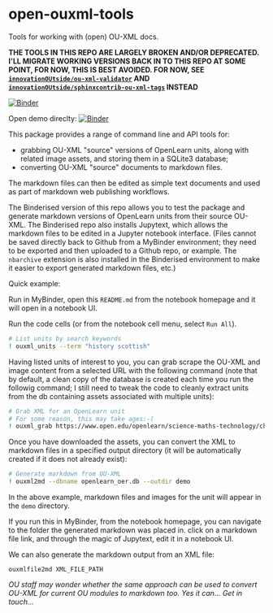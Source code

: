 # open-ouxml-tools
Tools for working with (open) OU-XML docs.

__THE TOOLS IN THIS REPO ARE LARGELY BROKEN AND/OR DEPRECATED. I'LL MIGRATE WORKING VERSIONS BACK IN TO THIS REPO AT SOME POINT, FOR NOW, THIS IS BEST AVOIDED. FOR NOW, SEE [`innovationOUtside/ou-xml-validator`](https://github.com/innovationOUtside/ou-xml-validator) AND [`innovationOUtside/sphinxcontrib-ou-xml-tags`](https://github.com/innovationOUtside/sphinxcontrib-ou-xml-tags) INSTEAD__

[![Binder](https://mybinder.org/badge_logo.svg)](https://mybinder.org/v2/gh/innovationOUtside/open-ouxml-tools/master)

Open demo direclty: [![Binder](https://mybinder.org/badge_logo.svg)](https://mybinder.org/v2/gh/innovationOUtside/open-ouxml-tools/HEAD?filepath=Demo.ipynb)

This package provides a range of command line and API tools for:

- grabbing OU-XML "source" versions of OpenLearn units, along with related image assets, and storing them in a SQLite3 database;
- converting OU-XML "source" documents to markdown files.

The markdown files can then be edited as simple text documents and used as part of markdown web publishing workflows.

The Binderised version of this repo allows you to test the package and generate markdown versions of OpenLearn units from their source OU-XML. The Binderised repo also installs Jupytext, which allows the markdown files to be edited in a Jupyter notebook interface. (Files cannot be saved directly back to Github from a MyBinder environment; they need to be exported and then uploaded to a Github repo, or example. The `nbarchive` extension is also installed in the Binderised environment to make it easier to export generated markdown files, etc.)

Quick example:

Run in MyBinder, open this `README.md` from the notebook homepage and it will open in a notebook UI.

Run the code cells (or from the notebook cell menu, select `Run All`).

```bash
# List units by search keywords
! ouxml_units --term "history scottish"
```

Having listed units of interest to you, you can grab scrape the OU-XML and image content from a selected URL with the following command (note that by default, a clean copy of the database is created each time you run the followig command; I still need to tweak the code to cleanly extract units from the db containing assets associated with multiple units):

```bash
# Grab XML for an OpenLearn unit
# For some reason, this may take ages:-(
! ouxml_grab https://www.open.edu/openlearn/science-maths-technology/chemistry/the-molecular-world/content-section-1.1
```
Once you have downloaded the assets, you can convert the XML to markdown files in a specified output directory (it will be automatically created if it does not already exist): 

```bash
# Generate markdown from OU-XML
! ouxml2md --dbname openlearn_oer.db --outdir demo
```

In the above example, markdown files and images for the unit will appear in the `demo` directory.

If you run this in MyBinder, from the notebook homepage, you can navigate to the folder the generated markdown was placed in. click on a markdown file link, and through the magic of Jupytext, edit it in a notebook UI.

We can also generate the markdown output from an XML file:

`ouxmlfile2md XML_FILE_PATH`


*OU staff may wonder whether the same approach can be used to convert OU-XML for current OU modules to markdown too. Yes it can... Get in touch...*
